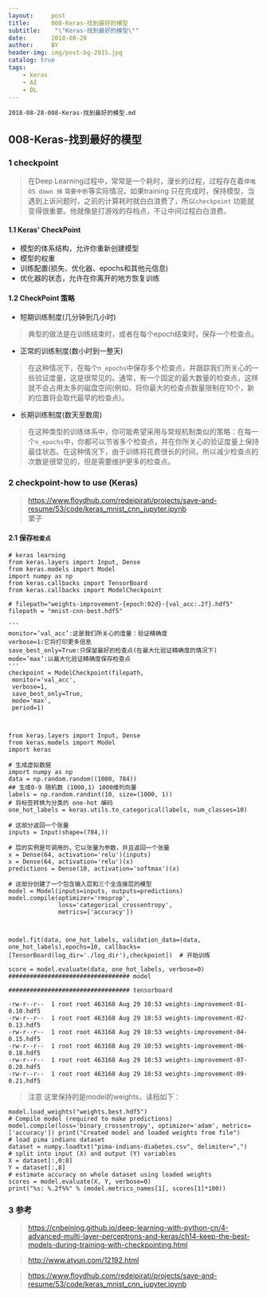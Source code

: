 ```yaml
---
layout:     post
title:      008-Keras-找到最好的模型
subtitle:    "\"Keras-找到最好的模型\""
date:       2018-08-28
author:     BY
header-img: img/post-bg-2015.jpg
catalog: true
tags:
    - keras
    - AI
    - DL
---
```


```
2018-08-28-008-Keras-找到最好的模型.md
```

## 008-Keras-找到最好的模型

### 1 checkpoint

> 在Deep Learning过程中，常常是一个耗时，漫长的过程，过程存在着`停电` `OS down 掉` `需要中断`等实际情况，如果training 只在完成时，保持模型，当遇到上诉问题时，之前的计算耗时就白白浪费了，所以`checkpoint` 功能就变得很重要。他就像是打游戏的存档点，不让中间过程白白浪费。

#### 1.1 Keras' CheckPoint

- 模型的体系结构，允许你重新创建模型
- 模型的权重
- 训练配置(损失、优化器、epochs和其他元信息)
- 优化器的状态，允许在你离开的地方恢复训练

#### 1.2 CheckPoint 策略 

- 短期训练制度(几分钟到几小时)

> 典型的做法是在训练结束时，或者在每个epoch结束时，保存一个检查点。

- 正常的训练制度(数小时到一整天)

> 在这种情况下，在每个`n_epochs`中保存多个检查点，并跟踪我们所关心的一些验证度量，这是很常见的。通常，有一个固定的最大数量的检查点，这样就不会占用太多的磁盘空间(例如，将你最大的检查点数量限制在10个，新的位置将会取代最早的检查点)。
    
- 长期训练制度(数天至数周)

> 在这种类型的训练体系中，你可能希望采用与常规机制类似的策略：在每一个`n_epochs`中，你都可以节省多个检查点，并在你所关心的验证度量上保持最佳状态。在这种情况下，由于训练将花费很长的时间，所以减少检查点的次数是很常见的，但是需要维护更多的检查点。

### 2 checkpoint-how to use (Keras)

> https://www.floydhub.com/redeipirati/projects/save-and-resume/53/code/keras_mnist_cnn_jupyter.ipynb <br> 栗子

#### 2.1 保存`检查点`

```
# keras learning
from keras.layers import Input, Dense
from keras.models import Model
import numpy as np
from keras.callbacks import TensorBoard
from keras.callbacks import ModelCheckpoint

# filepath="weights-improvement-{epoch:02d}-{val_acc:.2f}.hdf5"
filepath = "mnist-cnn-best.hdf5"

'''
monitor=’val_acc’:这是我们所关心的度量：验证精确度
verbose=1:它将打印更多信息
save_best_only=True:只保留最好的检查点(在最大化验证精确度的情况下)
mode=’max’:以最大化验证精确度保存检查点
'''
checkpoint = ModelCheckpoint(filepath,
 monitor='val_acc',
 verbose=1,
 save_best_only=True,
 mode='max',
 period=1)



from keras.layers import Input, Dense
from keras.models import Model
import keras

# 生成虚拟数据
import numpy as np
data = np.random.random((1000, 784))
## 生成0-9 随机数 (1000,1) 1000维列向量
labels = np.random.randint(10, size=(1000, 1))
# 将标签转换为分类的 one-hot 编码
one_hot_labels = keras.utils.to_categorical(labels, num_classes=10)

# 这部分返回一个张量
inputs = Input(shape=(784,))

# 层的实例是可调用的，它以张量为参数，并且返回一个张量
x = Dense(64, activation='relu')(inputs)
x = Dense(64, activation='relu')(x)
predictions = Dense(10, activation='softmax')(x)

# 这部分创建了一个包含输入层和三个全连接层的模型
model = Model(inputs=inputs, outputs=predictions)
model.compile(optimizer='rmsprop',
              loss='categorical_crossentropy',
              metrics=['accuracy'])



model.fit(data, one_hot_labels, validation_data=(data, one_hot_labels),epochs=10, callbacks=[TensorBoard(log_dir='./log_dir'),checkpoint])  # 开始训练

score = model.evaluate(data, one_hot_labels, verbose=0)
################################## model

################################## tensorboard
```

```
-rw-r--r--  1 root root 463168 Aug 29 10:53 weights-improvement-01-0.10.hdf5
-rw-r--r--  1 root root 463168 Aug 29 10:53 weights-improvement-02-0.13.hdf5
-rw-r--r--  1 root root 463168 Aug 29 10:53 weights-improvement-04-0.15.hdf5
-rw-r--r--  1 root root 463168 Aug 29 10:53 weights-improvement-06-0.18.hdf5
-rw-r--r--  1 root root 463168 Aug 29 10:53 weights-improvement-07-0.20.hdf5
-rw-r--r--  1 root root 463168 Aug 29 10:53 weights-improvement-09-0.21.hdf5
```

> 注意 这里保持的是model的weights，读档如下：

```
model.load_weights("weights.best.hdf5")
# Compile model (required to make predictions) model.compile(loss='binary_crossentropy', optimizer='adam', metrics=['accuracy']) print("Created model and loaded weights from file")
# load pima indians dataset
dataset = numpy.loadtxt("pima-indians-diabetes.csv", delimiter=",")
# split into input (X) and output (Y) variables
X = dataset[:,0:8]
Y = dataset[:,8]
# estimate accuracy on whole dataset using loaded weights
scores = model.evaluate(X, Y, verbose=0)
print("%s: %.2f%%" % (model.metrics_names[1], scores[1]*100))
```




### 3 参考

> https://cnbeining.github.io/deep-learning-with-python-cn/4-advanced-multi-layer-perceptrons-and-keras/ch14-keep-the-best-models-during-training-with-checkpointing.html

> http://www.atyun.com/12192.html

> https://www.floydhub.com/redeipirati/projects/save-and-resume/53/code/keras_mnist_cnn_jupyter.ipynb